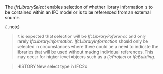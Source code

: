 The _IfcLibrarySelect_ enables selection of whether library information is to be contained within an IFC model or is to be referenced from an external source.

<!-- end of short definition -->


{ .note}
> It is expected that selection will be _IfcLibraryReference_ and only rarely _IfcLibraryInformation_. _IfcLibraryInformation_ should only be selected in circumstances where there could be a need to indicate the libraries that will be used without making individual references. This may occur for higher level objects such as a _IfcProject_ or _IfcBuilding_.

> HISTORY New select type in IFC2x
